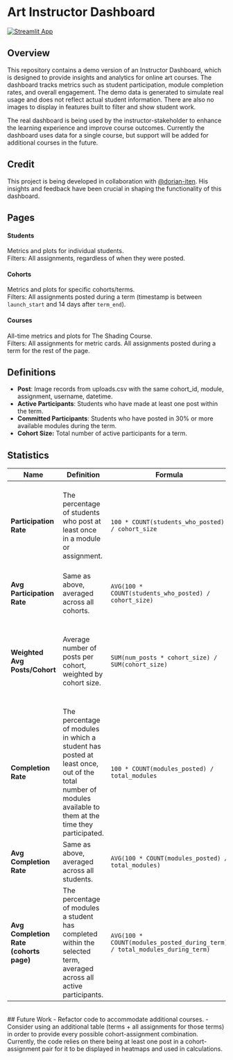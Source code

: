 # Art Instructor Dashboard
[![Streamlit App](https://static.streamlit.io/badges/streamlit_badge_black_white.svg)](https://art-instructor-dashboard.streamlit.app/)

## Overview
This repository contains a demo version of an Instructor Dashboard, which is designed to provide insights and analytics for online art courses. The dashboard tracks metrics such as student participation, module completion rates, and overall engagement. The demo data is generated to simulate real usage and does not reflect actual student information. There are also no images to display in features built to filter and show student work.

The real dashboard is being used by the instructor-stakeholder to enhance the learning experience and improve course outcomes. Currently the dashboard uses data for a single course, but support will be added for additional courses in the future.

## Credit
This project is being developed in collaboration with [@dorian-iten](https://github.com/dorian-iten). His insights and feedback have been crucial in shaping the functionality of this dashboard.

## Pages
#### Students
Metrics and plots for individual students.<br>
Filters: All assignments, regardless of when they were posted.
#### Cohorts
Metrics and plots for specific cohorts/terms.<br>
Filters: All assignments posted during a term (timestamp is between `launch_start` and 14 days after `term_end`).
#### Courses
All-time metrics and plots for The Shading Course.<br>
Filters: All assignments for metric cards. All assignments posted during a term for the rest of the page.

## Definitions
- **Post**: Image records from uploads.csv with the same cohort_id, module, assignment, username, datetime.
- **Active Participants**: Students who have made at least one post within the term.
- **Committed Participants**: Students who have posted in 30% or more available modules during the term.
- **Cohort Size:** Total number of active participants for a term.

## Statistics

| Name          | Definition                                         | Formula                                                                | Significance                                          |
|----------------------|----------------------------------------------------|-----------------------------------------------------------------------------|-------------------------------------------------------|
| **Participation Rate**      | The percentage of students who post at least once in a module or assignment.           | ```100 * COUNT(students_who_posted) / cohort_size```                               | Indicates how much of the student body is participating in different areas of the course. Breadth of engagement.          |
| **Avg Participation Rate**      | Same as above, averaged across all cohorts.           | ```AVG(100 * COUNT(students_who_posted) / cohort_size)```                               | |
| **Weighted Avg Posts/Cohort**     | Average number of posts per cohort, weighted by cohort size.      | ```SUM(num_posts * cohort_size) / SUM(cohort_size)```               | Shows what modules and assignments generate more activity from participating students. Depth of engagement.               |
| **Completion Rate**   | The percentage of modules in which a student has posted at least once, out of the total number of modules available to them at the time they participated.         | ```100 * COUNT(modules_posted) / total_modules``` | Understand individual student behavior.       |
| **Avg Completion Rate** | Same as above, averaged across all students.        | ```AVG(100 * COUNT(modules_posted) / total_modules)``` | Understand the behavior of the average student.     |
| **Avg Completion Rate (cohorts page)** | The percentage of modules a student has completed within the selected term, averaged across all active participants.        | ```AVG(100 * COUNT(modules_posted_during_term) / total_modules_during_term)``` | Understand completion  within a single term.     |
<br>
## Future Work
- Refactor code to accommodate additional courses.
- Consider using an additional table (terms + all assignments for those terms) in order to provide every possible cohort-assignment combination. Currently, the code relies on there being at least one post in a cohort-assignment pair for it to be displayed in heatmaps and used in calculations.